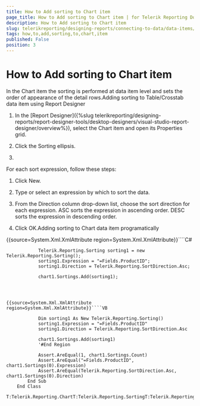```yaml
---
title: How to Add sorting to Chart item
page_title: How to Add sorting to Chart item | for Telerik Reporting Documentation
description: How to Add sorting to Chart item
slug: telerikreporting/designing-reports/connecting-to-data/data-items/ordering-data/how-to-add-sorting-to-chart-item
tags: how,to,add,sorting,to,chart,item
published: False
position: 3
---
```


# How to Add sorting to Chart item



In the Chart item the sorting is performed at data item level and sets
      the order of appearance of the detail rows.Adding sorting to Table/Crosstab data item using Report Designer



1. In the [Report Designer]({%slug telerikreporting/designing-reports/report-designer-tools/desktop-designers/visual-studio-report-designer/overview%}),
            select the Chart item and open its Properties grid.

1. Click the Sorting ellipsis.

1. 

For each sort expression, follow these steps:       
              

1. Click New.

1. Type or select an expression by which to sort the data.

1. From the Direction column drop-down list, choose the sort direction 
               for each expression. ASC sorts the expression in ascending order. DESC sorts 
               the expression in descending order.

1. Click OK.Adding sorting to Chart data item programatically

{{source=System.Xml.XmlAttribute region=System.Xml.XmlAttribute}}````C#
	
	            Telerik.Reporting.Sorting sorting1 = new Telerik.Reporting.Sorting();
	            sorting1.Expression = "=Fields.ProductID";
	            sorting1.Direction = Telerik.Reporting.SortDirection.Asc;
	
	            chart1.Sortings.Add(sorting1);
	
````



{{source=System.Xml.XmlAttribute region=System.Xml.XmlAttribute}}````VB
	
	        Dim sorting1 As New Telerik.Reporting.Sorting()
	        sorting1.Expression = "=Fields.ProductID"
	        sorting1.Direction = Telerik.Reporting.SortDirection.Asc
	
	        chart1.Sortings.Add(sorting1)
	        '#End Region
	
	        Assert.AreEqual(1, chart1.Sortings.Count)
	        Assert.AreEqual("=Fields.ProductID", chart1.Sortings(0).Expression)
	        Assert.AreEqual(Telerik.Reporting.SortDirection.Asc, chart1.Sortings(0).Direction)
	    End Sub
	End Class

T:Telerik.Reporting.ChartT:Telerik.Reporting.SortingT:Telerik.Reporting.SortingCollection
